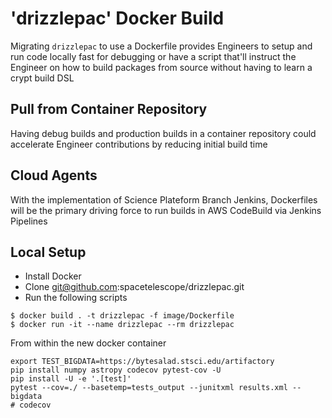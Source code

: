 # 'drizzlepac' Docker Build

Migrating `drizzlepac` to use a Dockerfile provides Engineers to setup and run code locally fast for debugging or have a script that'll instruct the Engineer on how to build packages from source without having to learn a crypt build DSL

## Pull from Container Repository

Having debug builds and production builds in a container repository could accelerate Engineer contributions by reducing initial build time

## Cloud Agents

With the implementation of Science Plateform Branch Jenkins, Dockerfiles will be the primary driving force to run builds in AWS CodeBuild via Jenkins Pipelines

## Local Setup

* Install Docker
* Clone git@github.com:spacetelescope/drizzlepac.git
* Run the following scripts

```
$ docker build . -t drizzlepac -f image/Dockerfile
$ docker run -it --name drizzlepac --rm drizzlepac
```

From within the new docker container

```
export TEST_BIGDATA=https://bytesalad.stsci.edu/artifactory
pip install numpy astropy codecov pytest-cov -U
pip install -U -e '.[test]'
pytest --cov=./ --basetemp=tests_output --junitxml results.xml --bigdata
# codecov
```
